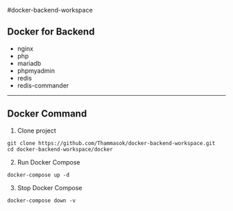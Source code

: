 #docker-backend-workspace

## Docker for Backend
- nginx
- php
- mariadb
- phpmyadmin
- redis
- redis-commander
---
## Docker Command
1. Clone project
```
git clone https://github.com/Thammasok/docker-backend-workspace.git
cd docker-backend-workspace/docker
```
2. Run Docker Compose
```
docker-compose up -d
```
3. Stop Docker Compose
```
docker-compose down -v
```